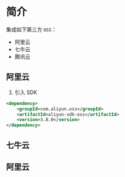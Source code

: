 # 简介

集成如下第三方 `OSS`：

- 阿里云
- 七牛云
- 腾讯云

## 阿里云

1. 引入 SDK

```xml
<dependency>
    <groupId>com.aliyun.oss</groupId>
    <artifactId>aliyun-sdk-oss</artifactId>
    <version>3.8.0</version>
</dependency>
```

## 七牛云


## 阿里云